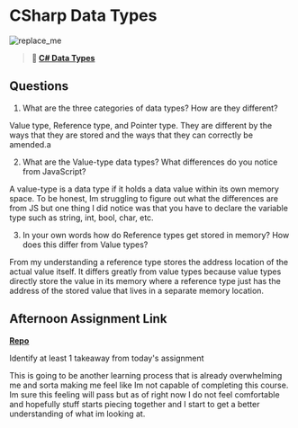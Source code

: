 # CSharp Data Types

![replace_me](https://codeworks.blob.core.windows.net/public/assets/img/illustrations/placeholder.svg)

> **📖 [C# Data Types](https://codeworksacademy.com/fs-student-guide/resources/wk10/01-CSharp-Generics)**

## Questions

1. What are the three categories of data types? How are they different?

Value type, Reference type, and Pointer type. They are different by the ways that they are stored and the ways that they can correctly be amended.a

2. What are the Value-type data types? What differences do you notice from JavaScript?

A value-type is a data type if it holds a data value within its own memory space. To be honest, Im struggling to figure out what the differences are from JS but one thing I did notice was that you have to declare the variable type such as string, int, bool, char, etc.

3. In your own words how do Reference types get stored in memory? How does this differ from Value types?

From my understanding a reference type stores the address location of the actual value itself. It differs greatly from value types because value types directly store the value in its memory where a reference type just has the address of the stored value that lives in a separate memory location.


## Afternoon Assignment Link

**[Repo](https://github.com/JeffreyWatson/rps>)**

Identify at least 1 takeaway from today's assignment

This is going to be another learning process that is already overwhelming me and sorta making me feel like Im not capable of completing this course. Im sure this feeling will pass but as of right now I do not feel comfortable and hopefully stuff starts piecing together and I start to get a better understanding of what im looking at. 
